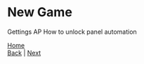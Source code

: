 # New Game
Gettings AP
How to unlock panel automation

[Home](../README.md)  
[Back](../General%20Tabs/Rebirth.md) | [Next](Early%20Game.md)
